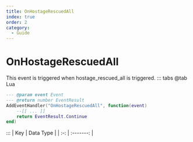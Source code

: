 ```yaml
---
title: OnHostageRescuedAll
index: true
order: 2
category:
  - Guide
---
```


# OnHostageRescuedAll
This event is triggered when hostage_rescued_all is triggered.
::: tabs
@tab Lua
```lua
--- @param event Event
--- @return number EventResult
AddEventHandler("OnHostageRescuedAll", function(event)
    --[[ ... ]]
    return EventResult.Continue
end)
```

:::
| Key | Data Type |
| :-: | :-------: |